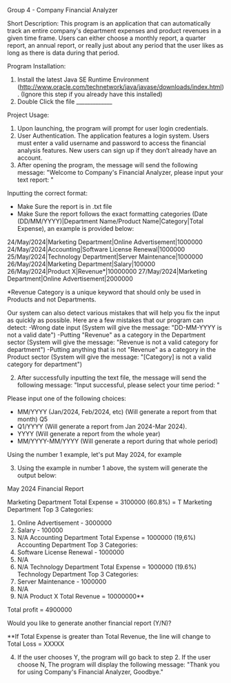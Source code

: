 Group 4 - Company Financial Analyzer

Short Description:
This program is an application that can automatically track an entire company's department expenses and product revenues in a given time frame. Users can either choose a monthly report, a quarter report, an annual report, or really just about any period that the user likes as long as there is data during that period.

Program Installation:
1. Install the latest Java SE Runtime Environment (http://www.oracle.com/technetwork/java/javase/downloads/index.html). (Ignore this step if you already have this installed)
2. Double Click the file _____________

Project Usage:
1. Upon launching, the program will prompt for user login credentials.
2. User Authentication. The application features a login system. Users must enter a valid username and password to access the financial analysis features.
New users can sign up if they don’t already have an account.
1. After opening the program, the message will send the following message: "Welcome to Company's Financial Analyzer, please input your text report: "

Inputting the correct format:
- Make Sure the report is in .txt file
- Make Sure the report follows the exact formatting categories (Date (DD/MM/YYYY)|Department Name/Product Name|Category|Total Expense), an example is provided below:

24/May/2024|Marketing Department|Online Advertisement|1000000
24/May/2024|Accounting|Software License Renewal|1000000
25/May/2024|Technology Department|Server Maintenance|1000000				
26/May/2024|Marketing Department|Salary|100000	
26/May/2024|Product X|Revenue*|10000000
27/May/2024|Marketing Department|Online Advertisement|2000000

*Revenue Category is a unique keyword that should only be used in Products and not Departments.

Our system can also detect various mistakes that will help you fix the input as quickly as possible. Here are a few mistakes that our program can detect:
-Wrong date input (System will give the message: "DD-MM-YYYY is not a valid date")
-Putting "Revenue" as a category in the Department sector (System will give the message: "Revenue is not a valid category for department")
-Putting anything that is not "Revenue" as a category in the Product sector (System will give the message: "[Category] is not a valid category for department")

2. After successfully inputting the text file, the message will send the following message: "Input successful, please select your time period: "

Please input one of the following choices:
- MM/YYYY (Jan/2024, Feb/2024, etc) (Will generate a report from that month) Q5
- Q1/YYYY (Will generate a report from Jan 2024-Mar 2024).
- YYYY (Will generate a report from the whole year)			
- MM/YYYY-MM/YYYY (Will generate a report during that whole period)

Using the number 1 example, let's put May 2024, for example

3. Using the example in number 1 above, the system will generate the output below:

May 2024 Financial Report 

Marketing Department Total Expense = 3100000 (60.8%) = 					T
Marketing Department Top 3 Categories:
1. Online Advertisement - 3000000
2. Salary - 100000
3. N/A
Accounting Department Total Expense = 1000000 (19,6%)
Accounting Department Top 3 Categories:
1. Software License Renewal - 1000000
2. N/A
3. N/A
Technology Department Total Expense = 1000000 (19.6%)
Technology Department Top 3 Categories:
1. Server Maintenance - 1000000
2. N/A
3. N/A
Product X Total Revenue = 10000000**

Total profit = 4900000

Would you like to generate another financial report (Y/N)?

**If Total Expense is greater than Total Revenue, the line will change to Total Loss = XXXXX

4. If the user chooses Y, the program will go back to step 2. If the user choose N, The program will display the following message: "Thank you for using Company's Financial Analyzer, Goodbye."

